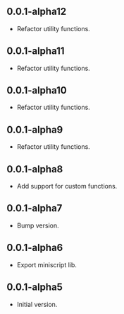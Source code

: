 ## 0.0.1-alpha12

- Refactor utility functions.

## 0.0.1-alpha11

- Refactor utility functions.

## 0.0.1-alpha10

- Refactor utility functions.

## 0.0.1-alpha9

- Refactor utility functions.

## 0.0.1-alpha8

- Add support for custom functions.

## 0.0.1-alpha7

- Bump version.

## 0.0.1-alpha6

- Export miniscript lib.

## 0.0.1-alpha5

- Initial version.
